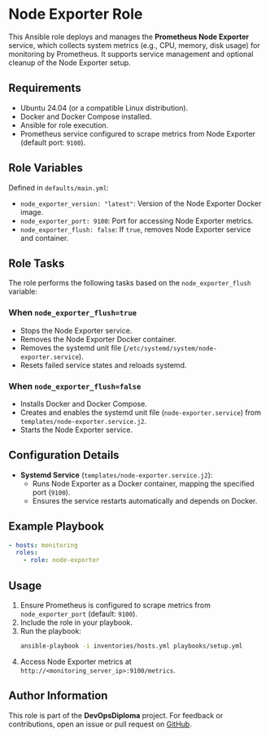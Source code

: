 # Node Exporter Role

This Ansible role deploys and manages the **Prometheus Node Exporter** service, which collects system metrics (e.g., CPU, memory, disk usage) for monitoring by Prometheus. It supports service management and optional cleanup of the Node Exporter setup.

## Requirements

- Ubuntu 24.04 (or a compatible Linux distribution).
- Docker and Docker Compose installed.
- Ansible for role execution.
- Prometheus service configured to scrape metrics from Node Exporter (default port: `9100`).

## Role Variables

Defined in `defaults/main.yml`:

- `node_exporter_version: "latest"`: Version of the Node Exporter Docker image.
- `node_exporter_port: 9100`: Port for accessing Node Exporter metrics.
- `node_exporter_flush: false`: If `true`, removes Node Exporter service and container.

## Role Tasks

The role performs the following tasks based on the `node_exporter_flush` variable:

### When `node_exporter_flush=true`
- Stops the Node Exporter service.
- Removes the Node Exporter Docker container.
- Removes the systemd unit file (`/etc/systemd/system/node-exporter.service`).
- Resets failed service states and reloads systemd.

### When `node_exporter_flush=false`
- Installs Docker and Docker Compose.
- Creates and enables the systemd unit file (`node-exporter.service`) from `templates/node-exporter.service.j2`.
- Starts the Node Exporter service.

## Configuration Details

- **Systemd Service** (`templates/node-exporter.service.j2`):
  - Runs Node Exporter as a Docker container, mapping the specified port (`9100`).
  - Ensures the service restarts automatically and depends on Docker.

## Example Playbook

```yaml
- hosts: monitoring
  roles:
    - role: node-exporter
```

## Usage

1. Ensure Prometheus is configured to scrape metrics from `node_exporter_port` (default: `9100`).
2. Include the role in your playbook.
3. Run the playbook:
   ```bash
   ansible-playbook -i inventories/hosts.yml playbooks/setup.yml
   ```
4. Access Node Exporter metrics at `http://<monitoring_server_ip>:9100/metrics`.

## Author Information

This role is part of the **DevOpsDiploma** project. For feedback or contributions, open an issue or pull request on [GitHub](https://github.com/mmoonly/DevOpsDiploma).
